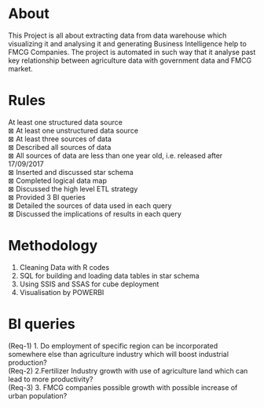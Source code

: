 # About
This Project is all about extracting data from data warehouse which visualizing
it and analysing it and generating Business Intelligence help to FMCG Companies.
The project is automated in such way that it analyse past key relationship between
agriculture data with government data and FMCG market.

# Rules 
At least one structured data source  
⊠ At least one unstructured data source  
⊠ At least three sources of data  
⊠ Described all sources of data  
⊠ All sources of data are less than one year old, i.e. released after 17/09/2017  
⊠ Inserted and discussed star schema  
⊠ Completed logical data map  
⊠ Discussed the high level ETL strategy  
⊠ Provided 3 BI queries  
⊠ Detailed the sources of data used in each query  
⊠ Discussed the implications of results in each query  

# Methodology  
1) Cleaning Data with R codes
2) SQL for building and loading data tables in star schema  
3) Using SSIS and SSAS for cube deployment  
4) Visualisation by POWERBI  

# BI queries
(Req-1) 1. Do employment of specific region can be incorporated somewhere else than agriculture industry which will boost industrial production?  
(Req-2) 2.Fertilizer Industry growth with use of agriculture land which can lead to more productivity?  
(Req-3) 3. FMCG companies possible growth with possible increase of urban population?

